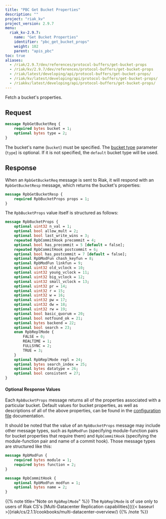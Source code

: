 ```yaml
---
title: "PBC Get Bucket Properties"
description: ""
project: "riak_kv"
project_version: 2.9.7
menu:
  riak_kv-2.9.7:
    name: "Get Bucket Properties"
    identifier: "pbc_get_bucket_props"
    weight: 102
    parent: "apis_pbc"
toc: true
aliases:
  - /riak/2.9.7/dev/references/protocol-buffers/get-bucket-props
  - /riak/kv/2.9.7/dev/references/protocol-buffers/get-bucket-props
  - /riak/latest/developing/api/protocol-buffers/get-bucket-props/
  - /riak/kv/latest/developing/api/protocol-buffers/get-bucket-props/
  - /riakkv/latest/developing/api/protocol-buffers/get-bucket-props/
---
```


Fetch a bucket's properties.

## Request

```protobuf
message RpbGetBucketReq {
    required bytes bucket = 1;
    optional bytes type = 2;
}
```

The bucket's name (`bucket`) must be specified. The [bucket type]({{<baseurl>}}riak/kv/2.9.7/using/cluster-operations/bucket-types) parameter (`type`) is optional. If it is not specified,
the `default` bucket type will be used.

## Response

When an `RpbGetBucketReq` message is sent to Riak, it will respond with
an `RpbGetBucketResp` message, which returns the bucket's properties:

```protobuf
message RpbGetBucketResp {
    required RpbBucketProps props = 1;
}
```

The `RpbBucketProps` value itself is structured as follows:

```protobuf
message RpbBucketProps {
    optional uint32 n_val = 1;
    optional bool allow_mult = 2;
    optional bool last_write_wins = 3;
    repeated RpbCommitHook precommit = 4;
    optional bool has_precommit = 5 [default = false];
    repeated RpbCommitHook postcommit = 6;
    optional bool has_postcommit = 7 [default = false];
    optional RpbModFun chash_keyfun = 8;
    optional RpbModFun linkfun = 9;
    optional uint32 old_vclock = 10;
    optional uint32 young_vclock = 11;
    optional uint32 big_vclock = 12;
    optional uint32 small_vclock = 13;
    optional uint32 pr = 14;
    optional uint32 r = 15;
    optional uint32 w = 16;
    optional uint32 pw = 17;
    optional uint32 dw = 18;
    optional uint32 rw = 19;
    optional bool basic_quorum = 20;
    optional bool notfound_ok = 21;
    optional bytes backend = 22;
    optional bool search = 23;
    enum RpbReplMode {
        FALSE = 0;
        REALTIME = 1;
        FULLSYNC = 2;
        TRUE = 3;
    }
    optional RpbReplMode repl = 24;
    optional bytes search_index = 25;
    optional bytes datatype = 26;
    optional bool consistent = 27;
}
```

#### Optional Response Values

Each `RpbBucketProps` message returns all of the properties associated
with a particular bucket. Default values for bucket properties, as well
as descriptions of all of the above properties, can be found in the
[configuration file]({{<baseurl>}}riak/kv/2.9.7/configuring/reference/#default-bucket-properties) documentation.

It should be noted that the value of an `RpbBucketProps` message may
include other message types, such as `RpbModFun` (specifying
module-function pairs for bucket properties that require them) and
`RpbCommitHook` (specifying the module-function pair and name of a
commit hook). Those message types are structured like this:

```protobuf
message RpbModFun {
    required bytes module = 1;
    required bytes function = 2;
}

message RpbCommitHook {
    optional RpbModFun modfun = 1;
    optional bytes name = 2;
}
```

{{% note title="Note on `RpbReplMode`" %}}
The `RpbReplMode` is of use only to users of Riak CS's [Multi-Datacenter Replication capabilities]({{< baseurl >}}riak/cs/2.1.1/cookbooks/multi-datacenter-overview/)
{{% /note %}}



